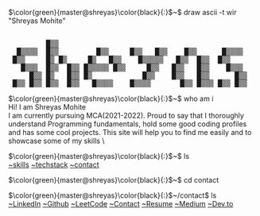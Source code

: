 <!-- - 👋 Hi, I’m @Geeks-Vegeta
- 👀 I’m interested in ...
- 🌱 I’m currently learning ...
- 💞️ I’m looking to collaborate on ...
- 📫 How to reach me ... -->


<!---
Geeks-Vegeta/Geeks-Vegeta is a ✨ special ✨ repository because its `README.md` (this file) appears on your GitHub profile.
You can click the Preview link to take a look at your changes.--->
<!-- $\color{green}{master@shreyas}\color{black}{:}$~$ party mode
\
![vegeta](/Images/dance-vegeta.gif) -->

$\color{green}{master@shreyas}\color{black}{:}$~$ draw ascii -t wir "Shreyas Mohite"
<pre style="background":"#ffffff">
                                                                                                       █▒▒             
         █▒▒                                                                            █▒▒       █▒   █▒▒             
  █▒▒▒▒  █▒▒         █▒▒     █▒▒   █▒▒    █▒▒      █▒▒▒▒       █▒▒▒ █▒▒ █▒▒     █▒▒     █▒▒          █▒█▒ █▒    █▒▒    
 █▒▒     █▒ █▒     █▒   █▒▒    █▒▒▒▒▒   █▒▒  █▒▒  █▒▒           █▒▒  █▒  █▒▒  █▒▒  █▒▒  █▒ █▒    █▒▒   █▒▒    █▒   █▒▒ 
   █▒▒▒  █▒▒  █▒▒ █▒▒▒▒▒ █▒▒     █▒▒   █▒▒   █▒▒    █▒▒▒        █▒▒  █▒  █▒▒ █▒▒    █▒▒ █▒▒  █▒▒ █▒▒   █▒▒   █▒▒▒▒▒ █▒▒
     █▒▒ █▒   █▒▒ █▒            █▒▒    █▒▒   █▒▒      █▒▒       █▒▒  █▒  █▒▒  █▒▒  █▒▒  █▒   █▒▒ █▒▒   █▒▒   █▒        
 █▒▒ █▒▒ █▒▒  █▒▒   █▒▒▒▒    █▒▒▒▒       █▒▒ █▒▒▒ █▒▒ █▒▒      █▒▒▒  █▒  █▒▒    █▒▒     █▒▒  █▒▒ █▒▒    █▒▒    █▒▒▒▒   
</pre>
                                             

$\color{green}{master@shreyas}\color{black}{:}$~$ who am i \
Hi! I am Shreyas Mohite <br> I am currently pursuing MCA(2021-2022). Proud to say that I thoroughly understand Programming fundamentals, hold some good coding profiles and has some cool projects. This site will help you to find me easily and to showcase some of my skills
\

$\color{green}{master@shreyas}\color{black}{:}$~$ ls
\
<a href="https://github.com/Geeks-Vegeta/Geeks-Vegeta/edit/main/README.md">~skills</a> 
<a href="https://github.com/Geeks-Vegeta/Geeks-Vegeta/edit/main/README.md">~techstack</a>
<a href="https://github.com/Geeks-Vegeta/Geeks-Vegeta/edit/main/README.md">~contact</a>

$\color{green}{master@shreyas}\color{black}{:}$~$ cd contact

$\color{green}{master@shreyas}\color{black}{:}$~/contact$ ls
\
<a href="https://github.com/Geeks-Vegeta/Geeks-Vegeta/edit/main/README.md">~LinkedIn</a> 
<a href="https://github.com/Geeks-Vegeta/Geeks-Vegeta/edit/main/README.md">~Github</a>
<a href="https://github.com/Geeks-Vegeta/Geeks-Vegeta/edit/main/README.md">~LeetCode</a>
<a href="https://github.com/Geeks-Vegeta/Geeks-Vegeta/edit/main/README.md">~Contact</a>
<a href="https://github.com/Geeks-Vegeta/Geeks-Vegeta/edit/main/README.md">~Resume</a>
<a href="https://github.com/Geeks-Vegeta/Geeks-Vegeta/edit/main/README.md">~Medium</a>
<a href="https://github.com/Geeks-Vegeta/Geeks-Vegeta/edit/main/README.md">~Dev.to</a>




